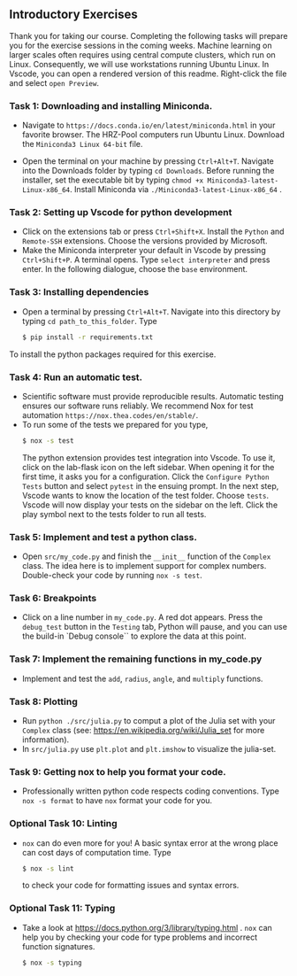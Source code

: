 ## Introductory Exercises
Thank you for taking our course. Completing the following tasks will prepare you for the exercise sessions in the coming weeks. Machine learning on larger scales often requires using central compute clusters, which run on Linux. Consequently, we will use workstations running Ubuntu Linux.
In Vscode, you can open a rendered version of this readme. Right-click the file and select `open Preview`.

### Task 1: Downloading and installing Miniconda.
- Navigate to `https://docs.conda.io/en/latest/miniconda.html` in your favorite browser.
The HRZ-Pool computers run Ubuntu Linux. Download the `Miniconda3 Linux 64-bit` file.

- Open the terminal on your machine by pressing `Ctrl+Alt+T`. Navigate into the Downloads folder by typing `cd Downloads`. Before running the installer, set the executable bit by typing `chmod +x Miniconda3-latest-Linux-x86_64`. Install Miniconda via `./Miniconda3-latest-Linux-x86_64` .


### Task 2: Setting up Vscode for python development
- Click on the extensions tab or press `Ctrl+Shift+X`. Install the `Python` and `Remote-SSH` extensions. Choose the versions provided by Microsoft.
- Make the Miniconda interpreter your default in Vscode by pressing `Ctrl+Shift+P`. A terminal opens. Type `select interpreter` and press enter. In the following dialogue, choose the `base` environment. 

### Task 3: Installing dependencies
- Open a terminal by pressing `Ctrl+Alt+T`. Navigate into this directory by typing `cd path_to_this_folder`. Type

  ```bash
  $ pip install -r requirements.txt
  ```
To install the python packages required for this exercise.

### Task 4: Run an automatic test.
- Scientific software must provide reproducible results. Automatic testing ensures our software runs reliably. We recommend Nox for test automation `https://nox.thea.codes/en/stable/`. 
- To run some of the tests we prepared for you type,
    ```bash
    $ nox -s test
    ```
  The python extension provides test integration into Vscode. To use it, click on the lab-flask icon on the left sidebar. When opening it for the first time, it asks you for a configuration.
  Click the `Configure Python Tests` button and select `pytest` in the ensuing prompt. In the next step, Vscode wants to know the location of the test folder. Choose `tests`. 
  Vscode will now display your tests on the sidebar on the left. Click the play symbol next to the tests folder to run all tests.

### Task 5: Implement and test a python class.
- Open `src/my_code.py` and finish the `__init__` function of the `Complex` class. The idea here is to implement support for complex numbers. Double-check your code by running `nox -s test`. 

### Task 6: Breakpoints
- Click on a line number in `my_code.py`. A red dot appears. Press the `debug_test` button in the `Testing` tab, Python will pause, and you can use the build-in `Debug console`` to explore the data at this point.

### Task 7: Implement the remaining functions in my_code.py
- Implement and test the `add`, `radius`, `angle`, and `multiply` functions.

### Task 8: Plotting
- Run `python ./src/julia.py` to comput a plot of the Julia set with your `Complex` class (see: https://en.wikipedia.org/wiki/Julia_set for more information).
- In `src/julia.py` use `plt.plot` and `plt.imshow` to visualize the julia-set.


### Task 9: Getting nox to help you format your code.
- Professionally written python code respects coding conventions. Type `nox -s format` to have `nox` format your code for you.

### Optional Task 10: Linting
- `nox` can do even more for you! A basic syntax error at the wrong place can cost days of computation time. Type
  ```bash
  $ nox -s lint
  ```
  to check your code for formatting issues and syntax errors.

### Optional Task 11: Typing
- Take a look at https://docs.python.org/3/library/typing.html . `nox` can help you by checking your code for type problems and incorrect function signatures.
  ```bash
  $ nox -s typing
  ```
